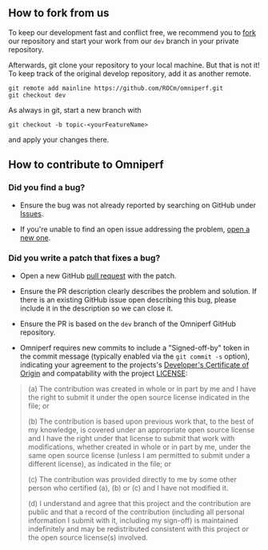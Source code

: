 ## How to fork from us

To keep our development fast and conflict free, we recommend you to [fork](https://github.com/ROCm/omniperf/fork) our repository and start your work from our `dev` branch in your private repository.

Afterwards, git clone your repository to your local machine. But that is not it! To keep track of the original develop repository, add it as another remote.

```
git remote add mainline https://github.com/ROCm/omniperf.git
git checkout dev
```

As always in git, start a new branch with

```
git checkout -b topic-<yourFeatureName>
```

and apply your changes there.

## How to contribute to Omniperf

### Did you find a bug?

- Ensure the bug was not already reported by searching on GitHub under [Issues](https://github.com/ROCm/omniperf/issues).

- If you're unable to find an open issue addressing the problem, [open a new one](https://github.com/ROCm/omniperf/issues/new).

### Did you write a patch that fixes a bug?

- Open a new GitHub [pull request](https://github.com/ROCm/omniperf/compare) with the patch.

- Ensure the PR description clearly describes the problem and solution. If there is an existing GitHub issue open describing this bug, please include it in the description so we can close it.

- Ensure the PR is based on the `dev` branch of the Omniperf GitHub repository.

- Omniperf requires new commits to include a "Signed-off-by" token in the commit message (typically enabled via the `git commit -s` option), indicating your agreement to the projects's [Developer's Certificate of Origin](https://developercertificate.org/) and compatability with the project [LICENSE](https://github.com/ROCm/omniperf/blob/main/LICENSE):


> (a) The contribution was created in whole or in part by me and I
> have the right to submit it under the open source license
> indicated in the file; or
> 
> (b) The contribution is based upon previous work that, to the best
> of my knowledge, is covered under an appropriate open source
> license and I have the right under that license to submit that
> work with modifications, whether created in whole or in part
> by me, under the same open source license (unless I am
> permitted to submit under a different license), as indicated
> in the file; or
> 
> (c) The contribution was provided directly to me by some other
> person who certified (a), (b) or (c) and I have not modified
> it.
> 
> (d) I understand and agree that this project and the contribution
> are public and that a record of the contribution (including all
> personal information I submit with it, including my sign-off) is
> maintained indefinitely and may be redistributed consistent with
> this project or the open source license(s) involved.
